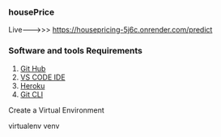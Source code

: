 ### housePrice
Live--->>> https://housepricing-5j6c.onrender.com/predict

### Software and tools Requirements

1. [Git Hub](https://github.com/)
2. [VS CODE IDE](https://code.visualstudio.com/)
3. [Heroku](https://heroku.com/)
4. [Git CLI](https://git-scm.com/book/en/v2/Getting-Started-The-Command-Line)

Create a Virtual Environment

virtualenv venv

